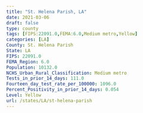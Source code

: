 ```yaml
---
title: "St. Helena Parish, LA"
date: 2021-03-06
draft: false
type: county
tags: [FIPS:22091.0,FEMA:6.0,Medium metro,Yellow]
categories: [LA]
County: St. Helena Parish
State: LA
FIPS: 22091.0
FEMA_Region: 6.0
Population: 10132.0
NCHS_Urban_Rural_Classification: Medium metro
Tests_in_prior_14_days: 111.0
Fourteen_day_test_rate_per_100000: 1096.0
Percent_Positivity_in_prior_14_days: 0.054
Level: Yellow
url: /states/LA/st-helena-parish
---
```



